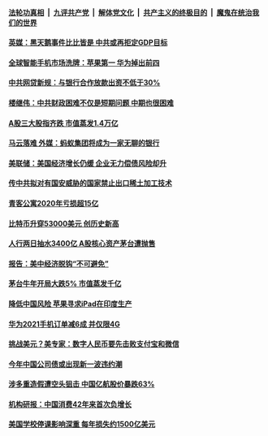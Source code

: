 

####  [法轮功真相](../../../../basic/blob/master/README.md?t=02240031) &nbsp;|&nbsp; [九评共产党](../../../../9ping.md/blob/master/README.md?t=02240031) &nbsp;|&nbsp; [解体党文化](../../../../jtdwh.md/blob/master/README.md?t=02240031)  &nbsp;|&nbsp; [共产主义的终极目的](../../../../gczydzjmd.md/blob/master/README.md?t=02240031) &nbsp;|&nbsp; [魔鬼在统治我们的世界](../../../../mgztzwmdsj.md/blob/master/README.md?t=02240031) 

#### [英媒：黑天鹅事件比比皆是 中共或再拒定GDP目标 ](../pages/soh7/477473.md?t=02240031) 
#### [全球智能手机市场洗牌：苹果第一 华为掉出前四](../pages/soh7/477242.md?t=02240031) 
#### [中共网贷新规：与银行合作放款出资不低于30%](../pages/soh7/477227.md?t=02240031) 
#### [楼继伟：中共财政困难不仅是短期问题 中期也很困难](../pages/soh7/477206.md?t=02240031) 
#### [A股三大股指齐跌 市值蒸发1.4万亿](../pages/soh7/477197.md?t=02240031) 
#### [马云落难 外媒：蚂蚁集团将成为一家无聊的银行](../pages/soh7/476678.md?t=02240031) 
#### [美联储：美国经济增长仍缓 企业无力偿债风险却升](../pages/soh7/476411.md?t=02240031) 
#### [传中共拟对有国安威胁的国家禁止出口稀土加工技术](../pages/soh7/476231.md?t=02240031) 
#### [青客公寓2020年亏损超15亿](../pages/soh7/476216.md?t=02240031) 
#### [比特币升穿53000美元 创历史新高](../pages/soh7/476204.md?t=02240031) 
#### [人行两日抽水3400亿  A股核心资产茅台遭抛售](../pages/soh7/476189.md?t=02240031) 
#### [报告：美中经济脱钩“不可避免”](../pages/soh7/475844.md?t=02240031) 
#### [茅台牛年开局大跌5% 市值蒸发千亿](../pages/soh7/475832.md?t=02240031) 
#### [降低中国风险  苹果寻求iPad在印度生产](../pages/soh7/475829.md?t=02240031) 
#### [华为2021手机订单减6成 并仅限4G](../pages/soh7/475826.md?t=02240031) 
#### [挑战美元？美专家：数字人民币要先击败支付宝和微信](../pages/soh7/475490.md?t=02240031) 
#### [今年中国公司债或出现新一波违约潮](../pages/soh7/475466.md?t=02240031) 
#### [涉多重造假遭空头狙击 中国亿航股价暴跌63%](../pages/soh7/475448.md?t=02240031) 
#### [机构研报：中国消费42年来首次负增长](../pages/soh7/475442.md?t=02240031) 
#### [美国学校停课影响深重 每年损失约1500亿美元](../pages/soh7/475274.md?t=02240031) 
